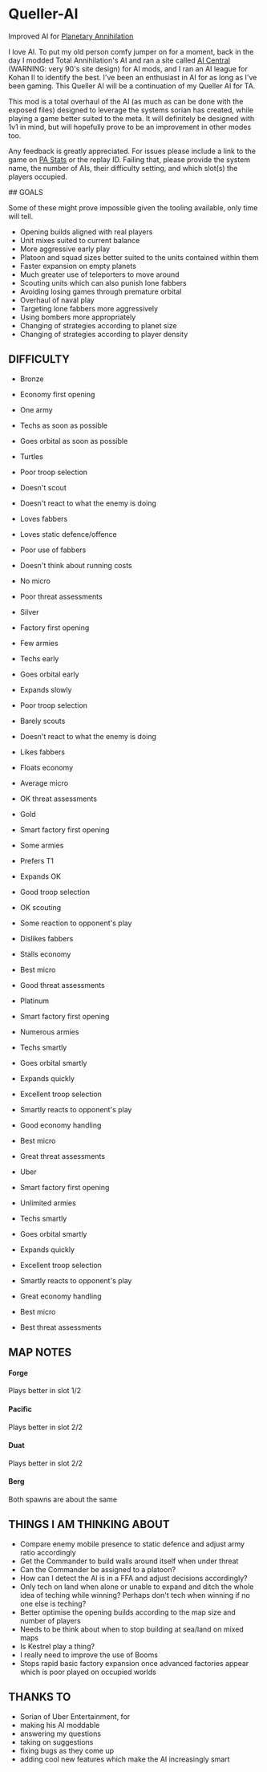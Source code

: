 Queller-AI
==========

Improved AI for [Planetary Annihilation](http://www.uberent.com/pa)

I love AI. To put my old person comfy jumper on for a moment, back in the day I modded Total Annihilation's AI and ran a site called [AI Central](http://aicentral.tauniverse.com) (WARNING: very 90's site design) for AI mods, and I ran an AI league for Kohan II to identify the best. I've been an enthusiast in AI for as long as I've been gaming. This Queller AI will be a continuation of my Queller AI for TA.

This mod is a total overhaul of the AI (as much as can be done with the exposed files) designed to leverage the systems sorian has created, while playing a game better suited to the meta. It will definitely be designed with 1v1 in mind, but will hopefully prove to be an improvement in other modes too.

Any feedback is greatly appreciated. For issues please include a link to the game on [PA Stats](http://www.pastats.com/) or the replay ID. Failing that, please provide the system name, the number of AIs, their difficulty setting, and which slot(s) the players occupied.

## GOALS

Some of these might prove impossible given the tooling available, only time will tell.

- Opening builds aligned with real players
- Unit mixes suited to current balance
- More aggressive early play
- Platoon and squad sizes better suited to the units contained within them
- Faster expansion on empty planets
- Much greater use of teleporters to move around
- Scouting units which can also punish lone fabbers
- Avoiding losing games through premature orbital
- Overhaul of naval play
- Targeting lone fabbers more aggressively
- Using bombers more appropriately
- Changing of strategies according to planet size
- Changing of strategies according to player density

## DIFFICULTY

- Bronze
 - Economy first opening
 - One army
 - Techs as soon as possible
 - Goes orbital as soon as possible
 - Turtles
 - Poor troop selection
 - Doesn't scout
 - Doesn't react to what the enemy is doing
 - Loves fabbers
 - Loves static defence/offence
 - Poor use of fabbers
 - Doesn't think about running costs
 - No micro
 - Poor threat assessments

- Silver
 - Factory first opening
 - Few armies
 - Techs early
 - Goes orbital early
 - Expands slowly
 - Poor troop selection
 - Barely scouts
 - Doesn't react to what the enemy is doing
 - Likes fabbers
 - Floats economy
 - Average micro
 - OK threat assessments

- Gold
 - Smart factory first opening
 - Some armies
 - Prefers T1
 - Expands OK
 - Good troop selection
 - OK scouting
 - Some reaction to opponent's play
 - Dislikes fabbers
 - Stalls economy
 - Best micro
 - Good threat assessments

- Platinum
 - Smart factory first opening
 - Numerous armies
 - Techs smartly
 - Goes orbital smartly
 - Expands quickly
 - Excellent troop selection
 - Smartly reacts to opponent's play
 - Good economy handling
 - Best micro
 - Great threat assessments

- Uber
 - Smart factory first opening
 - Unlimited armies
 - Techs smartly
 - Goes orbital smartly
 - Expands quickly
 - Excellent troop selection
 - Smartly reacts to opponent's play
 - Great economy handling
 - Best micro
 - Best threat assessments

## MAP NOTES

#### Forge

Plays better in slot 1/2

#### Pacific

Plays better in slot 2/2

#### Duat

Plays better in slot 2/2

#### Berg

Both spawns are about the same

## THINGS I AM THINKING ABOUT

- Compare enemy mobile presence to static defence and adjust army ratio accordingly
- Get the Commander to build walls around itself when under threat
- Can the Commander be assigned to a platoon?
- How can I detect the AI is in a FFA and adjust decisions accordingly?
- Only tech on land when alone or unable to expand and ditch the whole idea of teching while winning? Perhaps don't tech when winning if no one else is teching?
- Better optimise the opening builds according to the map size and number of players
- Needs to be think about when to stop building at sea/land on mixed maps
- Is Kestrel play a thing?
- I really need to improve the use of Booms
- Stops rapid basic factory expansion once advanced factories appear which is poor played on occupied worlds

## THANKS TO

- Sorian of Uber Entertainment, for
 - making his AI moddable
 - answering my questions
 - taking on suggestions
 - fixing bugs as they come up
 - adding cool new features which make the AI increasingly smart